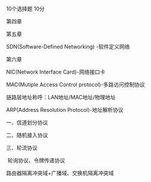 10个选择题 10分



第四章

第五章

SDN(Software-Defined Networking) -软件定义网络

第六章

NIC(Network Interface Card)-网络接口卡

MAC(Mutiple Access Control protocol)-多路访问控制协议

链路层地址称呼：LAN地址/MAC地址/物理地址

ARP(Address Resolution Protocol)-地址解析协议







一、信道划分协议

二、随机接入协议

三、轮流协议

​	轮询协议、令牌传递协议





路由器隔离冲突域+广播域、交换机隔离冲突域